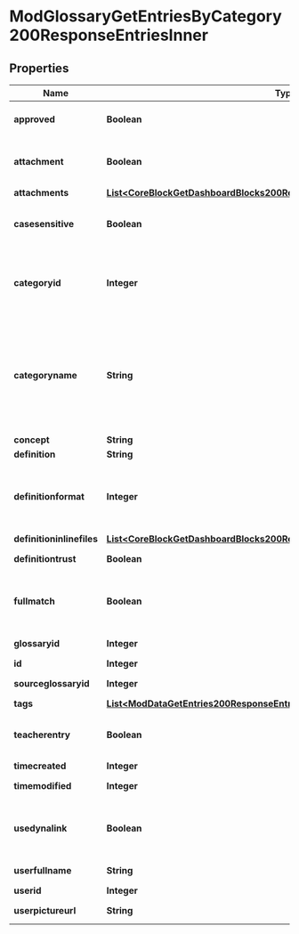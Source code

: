 

# ModGlossaryGetEntriesByCategory200ResponseEntriesInner


## Properties

| Name | Type | Description | Notes |
|------------ | ------------- | ------------- | -------------|
|**approved** | **Boolean** | Whether the entry was approved |  [optional] |
|**attachment** | **Boolean** | Whether or not the entry has attachments |  [optional] |
|**attachments** | [**List&lt;CoreBlockGetDashboardBlocks200ResponseBlocksInnerContentsFilesInner&gt;**](CoreBlockGetDashboardBlocks200ResponseBlocksInnerContentsFilesInner.md) |  |  [optional] |
|**casesensitive** | **Boolean** | When true, the matching is case sensitive |  [optional] |
|**categoryid** | **Integer** | The category ID. This may be &#39;-1&#39; when the entry is not categorised |  [optional] |
|**categoryname** | **String** | The category name. May be empty when the entry is not categorised, or the request was limited to one category. |  [optional] |
|**concept** | **String** | The concept |  [optional] |
|**definition** | **String** | The definition |  [optional] |
|**definitionformat** | **Integer** | definition format (1 &#x3D; HTML, 0 &#x3D; MOODLE, 2 &#x3D; PLAIN, or 4 &#x3D; MARKDOWN) |  [optional] |
|**definitioninlinefiles** | [**List&lt;CoreBlockGetDashboardBlocks200ResponseBlocksInnerContentsFilesInner&gt;**](CoreBlockGetDashboardBlocks200ResponseBlocksInnerContentsFilesInner.md) |  |  [optional] |
|**definitiontrust** | **Boolean** | The definition trust flag |  [optional] |
|**fullmatch** | **Boolean** | When true, the matching is done on full words only |  [optional] |
|**glossaryid** | **Integer** | The glossary ID |  [optional] |
|**id** | **Integer** | The entry ID |  [optional] |
|**sourceglossaryid** | **Integer** | The source glossary ID |  [optional] |
|**tags** | [**List&lt;ModDataGetEntries200ResponseEntriesInnerTagsInner&gt;**](ModDataGetEntries200ResponseEntriesInnerTagsInner.md) |  |  [optional] |
|**teacherentry** | **Boolean** | The entry was created by a teacher, or equivalent. |  [optional] |
|**timecreated** | **Integer** | Time created |  [optional] |
|**timemodified** | **Integer** | Time modified |  [optional] |
|**usedynalink** | **Boolean** | Whether the concept should be automatically linked |  [optional] |
|**userfullname** | **String** | Author full name |  [optional] |
|**userid** | **Integer** | Author ID |  [optional] |
|**userpictureurl** | **String** | Author picture |  [optional] |




